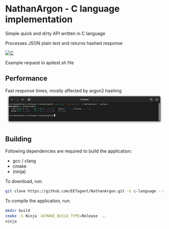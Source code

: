 <h1 class="rich-diff-level-zero">NathanArgon - C language implementation</h1>

Simple quick and dirty API written in C language

Processes JSON plain text and returns hashed response

[![C](https://img.shields.io/badge/lang-c-yellow.svg)]()

Example request in apitest.sh file

## Performance

Fast response times, mostly affected by argon2 hashing
![Hyperfine measurement](img/Hyperfine.png?raw=true)

## Building

Following dependencies are required to build the application:

* gcc / clang
* cmake
* (ninja)

To download, run:

```bash
git clone https://github.com/EETagent/NathanArgon.git -b c-language --recursive
```

To compile the application, run:  

```bash
mkdir build
cmake -G Ninja -DCMAKE_BUILD_TYPE=Release  ..
ninja
```
